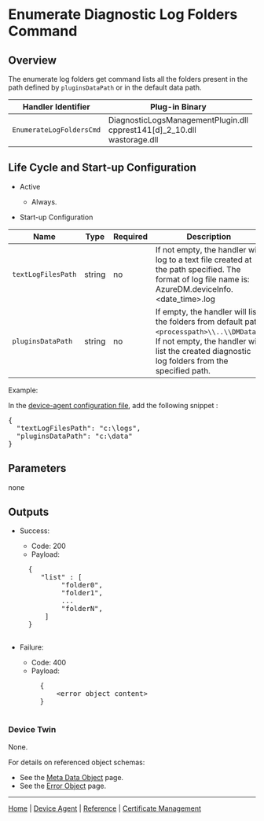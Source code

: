 # Enumerate Diagnostic Log Folders Command

## Overview

The enumerate log folders get command lists all the folders present in the path defined by `pluginsDataPath` or in the default data path. 

| Handler Identifier | Plug-in Binary |
|----|----|
| `EnumerateLogFoldersCmd` | DiagnosticLogsManagementPlugin.dll<br/>cpprest141[d]_2_10.dll<br/>wastorage.dll |

## Life Cycle and Start-up Configuration

- Active
    - Always.

- Start-up Configuration

| Name | Type | Required | Description |
|------|------|----------|-------------|
| `textLogFilesPath` | string | no | If not empty, the handler will log to a text file created at the path specified. The format of log file name is: AzureDM.deviceInfo.&lt;date_time&gt;.log |
| `pluginsDataPath` | string | no | If empty, the handler will list the folders from default path `<processpath>\\..\\DMData)`. If not empty, the handler will list the created diagnostic log folders from the specified path. |  

Example:

In the [device-agent configuration file](../../reference/device-agent-configuration-file.md), add the following snippet :

<pre>
{
  "textLogFilesPath": "c:\logs",
  "pluginsDataPath": "c:\data"
}
</pre>

## Parameters
 
 none 

## Outputs

- Success:
    - Code: 200
    - Payload:
    <pre>
    {
       "list" : [
            "folder0",
            "folder1",
            ...
            "folderN",
        ]
    }
    </pre>

- Failure:
    - Code: 400
    - Payload:
        <pre>
        {
            &lt;error object content&gt;
        }
        </pre>

### Device Twin

None.

For details on referenced object schemas:

- See the [Meta Data Object](meta-object.md) page.
- See the [Error Object](error-object.md) page.

----

[Home](../../../../README.md) | [Device Agent](../../device-agent.md) | [Reference](../../reference.md) | [Certificate Management](certificate-management.md)